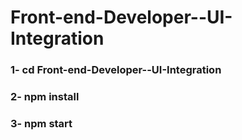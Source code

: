 # Front-end-Developer--UI-Integration


### 1-  cd Front-end-Developer--UI-Integration
### 2-  npm install
### 3- npm start
